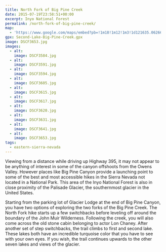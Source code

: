 ```yaml
---
title: North Fork of Big Pine Creek
date: 2015-07-19T23:58:51+00:00
excerpt: Inyo National Forest
permalink: /north-fork-of-big-pine-creek/
map:
  - 'https://www.google.com/maps/embed?pb=!1m18!1m12!1m3!1d121635.0626609637!2d-118.50386100540733!3d37.123924067925515!2m3!1f0!2f0!3f0!3m2!1i1024!2i768!4f13.1!3m3!1m2!1s0x0%3A0xf0d1b92c9556c2a5!2sBig+Pine+Creek+Trailhead!5e1!3m2!1sen!2sus!4v1488760019180'
gpx: Second-Lake-Big-Pine-Creek.gpx
image: DSCF3653.jpg
images:
  - alt: 
    image: DSCF3584.jpg
  - alt: 
    image: DSCF3591.jpg
  - alt: 
    image: DSCF3594.jpg
  - alt: 
    image: DSCF3605.jpg
  - alt: 
    image: DSCF3615.jpg
  - alt: 
    image: DSCF3617.jpg
  - alt: 
    image: DSCF3620.jpg
  - alt: 
    image: DSCF3631.jpg
  - alt: 
    image: DSCF3641.jpg
  - alt: 
    image: DSCF3653.jpg
tags:
  - eastern-sierra-nevada
---
```

Viewing from a distance while driving up Highway 395, it may not appear to be anything of interest in some of the canyon offshoots from the Owens Valley. However places like Big Pine Canyon provide a launching point to some of the best and most accessible hikes in the Sierra Nevada not located in a National Park. This area of the Inyo National Forest is also in close proximity of the Palisade Glacier, the southernmost glacier in the United States.

Starting from the parking lot of Glacier Lodge at the end of Big Pine Canyon, you have two options of exploring the two forks of the Big Pine Creek. The North Fork hike starts up a few switchbacks before leveling off around the boundary of the John Muir Wilderness. Following the creek, you will also come across the old stone cabin belonging to actor Lon Chaney. After another set of step switchbacks, the trail climbs to first and second lake. These lakes both have an incredible turquoise color that you have to see with your own eyes. If you wish, the trail continues upwards to the other seven lakes and views of the glacier.



